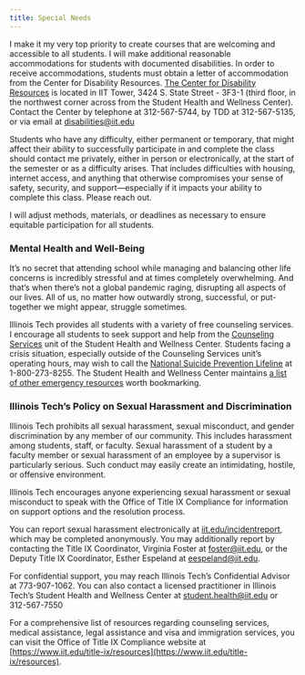 ```yaml
---
title: Special Needs
---
```


I make it my very top priority to create courses that are welcoming and accessible to all students.
I will make additional reasonable accommodations for students with documented disabilities. In order
to receive accommodations, students must obtain a letter of accommodation from the Center for
Disability Resources. [The Center for Disability Resources](https://web.iit.edu/cdr) is located in
IIT Tower, 3424 S. State Street - 3F3-1 (third floor, in the northwest corner across from the
Student Health and Wellness Center). Contact the Center by telephone at 312-567-5744, by TDD at
312-567-5135, or via email at [disabilities@iit.edu](mailto:disabilities@iit.edu)

Students who have any difficulty, either permanent or temporary, that might affect their ability to
successfully participate in and complete the class should contact me privately, either in person or
electronically, at the start of the semester or as a difficulty arises. That includes difficulties
with housing, internet access, and anything that otherwise compromises your sense of safety,
security, and support—especially if it impacts your ability to complete this class. Please reach
out.

I will adjust methods, materials, or deadlines as necessary to ensure equitable participation for
all students.

<h3>Mental Health and Well-Being</h3>

It’s no secret that attending school while managing and balancing other life concerns is incredibly
stressful and at times completely overwhelming. And that’s when there’s not a global pandemic
raging, disrupting all aspects of our lives. All of us, no matter how outwardly strong, successful,
or put-together we might appear, struggle sometimes.

Illinois Tech provides all students with a variety of free counseling services. I encourage all
students to seek support and help from the
[Counseling Services](https://web.iit.edu/shwc/services/counseling-services) unit of the Student
Health and Wellness Center. Students facing a crisis situation, especially outside of the Counseling
Services unit’s operating hours, may wish to call the
[National Suicide Prevention Lifeline](https://suicidepreventionlifeline.org/) at 1-800-273-8255.
The Student Health and Wellness Center maintains
[a list of other emergency resources](https://web.iit.edu/shwc/services/crisis-services/emergency-resources)
worth bookmarking.

<h3>Illinois Tech’s Policy on Sexual Harassment and Discrimination</h3>

Illinois Tech prohibits all sexual harassment, sexual misconduct, and gender discrimination by any
member of our community. This includes harassment among students, staff, or faculty. Sexual
harassment of a student by a faculty member or sexual harassment of an employee by a supervisor is
particularly serious. Such conduct may easily create an intimidating, hostile, or offensive
environment.

Illinois Tech encourages anyone experiencing sexual harassment or sexual misconduct to speak with
the Office of Title IX Compliance for information on support options and the resolution process.

You can report sexual harassment electronically at [iit.edu/incidentreport](iit.edu/incidentreport),
which may be completed anonymously. You may additionally report by contacting the Title IX
Coordinator, Virginia Foster at [foster@iit.edu](mailto:foster@iit.edu), or the Deputy Title IX
Coordinator, Esther Espeland at [eespeland@iit.edu](mailto:eespeland@iit.edu).

For confidential support, you may reach Illinois Tech’s Confidential Advisor at 773-907-1062. You
can also contact a licensed practitioner in Illinois Tech’s Student Health and Wellness Center at
[student.health@iit.edu](mailto:student.health@iit.edu) or 312-567-7550

For a comprehensive list of resources regarding counseling services, medical assistance, legal
assistance and visa and immigration services, you can visit the Office of Title IX Compliance
website at [https://www.iit.edu/title-ix/resources](https://www.iit.edu/title-ix/resources).
